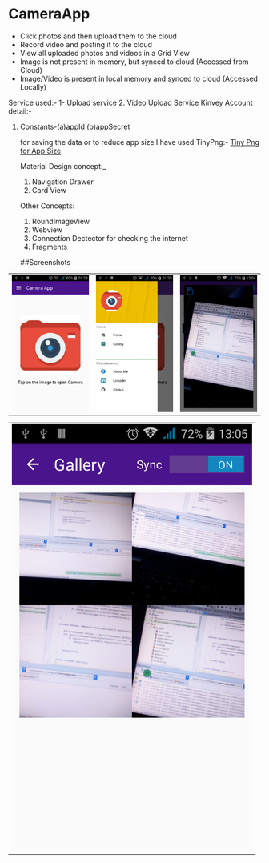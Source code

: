# CameraApp
* Click photos and then upload them to the cloud
* Record video and posting it to the cloud 
* View all uploaded photos and videos in a Grid View
* Image is not present in memory, but synced to cloud (Accessed from Cloud)
* Image/Video is present in local memory and synced to cloud (Accessed Locally)


Service used:-
1- Upload service 
2. Video Upload Service 
Kinvey Account detail:-
1. Constants-(a)appId
             (b)appSecret
             
             
             
             
             
             
    for saving the data or to reduce app size  I have used TinyPng:-
    <a href="https://tinypng.com/">Tiny Png for App Size</a>
    
    
    Material Design concept:_
	1. Navigation Drawer
	3. Card View 
	
	Other Concepts:
	1. RoundImageView
	2. Webview
	3. Connection Dectector for checking the internet
	4. Fragments

    
    
    ##Screenshots
<table>
  <tr>
    <td><img src="https://github.com/007spectre/CameraApp/blob/master/ScreenShots/Screenshot_2016-11-13-01-28-58.png"></td>
    <td><img src="https://github.com/007spectre/CameraApp/blob/master/ScreenShots/Screenshot_2016-11-13-01-29-07.png"></td>
    <td><img src="https://github.com/007spectre/CameraApp/blob/master/ScreenShots/Screenshot_2016-11-13-13-04-49.png"></td>
  </tr>
  </table>
  <table>
  <tr>
    <td><img src="https://github.com/007spectre/CameraApp/blob/master/ScreenShots/Screenshot_2016-11-13-13-05-55.png"></td>


  </tr>
  </table>







